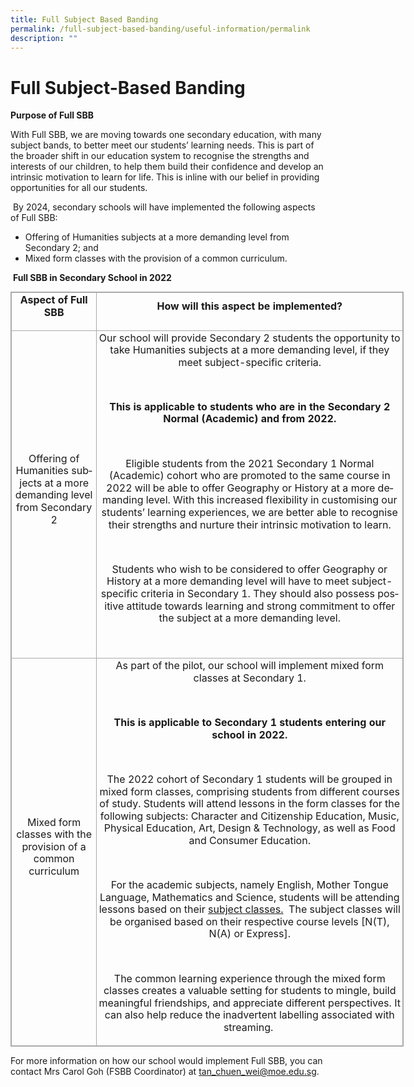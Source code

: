 ```yaml
---
title: Full Subject Based Banding
permalink: /full-subject-based-banding/useful-information/permalink
description: ""
---
```

Full Subject-Based Banding
==========================

**Purpose of Full SBB**  

With Full SBB, we are moving towards one secondary education, with many subject bands, to better meet our students’ learning needs. This is part of the broader shift in our education system to recognise the strengths and interests of our children, to help them build their confidence and develop an intrinsic motivation to learn for life. This is inline with our belief in providing opportunities for all our students.

 By 2024, secondary schools will have implemented the following aspects of Full SBB:

*   Offering of Humanities subjects at a more demanding level from Secondary 2; and
*   Mixed form classes with the provision of a common curriculum.  
      
    

 **Full SBB in Secondary School in 2022**

<table class="ive_eobj_center iveo_table ives_tab_simple3" style="margin: auto; outline: 0px; padding: 0px; border-collapse: collapse; clear: both; border: 1px solid rgb(170, 170, 170); width: 629.198px;"><tbody class="" style="margin: 0px; outline: 0px; padding: 0px;"><tr class="" style="margin: 0px; outline: 0px; padding: 0px;"><td width="133" class="" style="margin: 0px; outline: 0px; padding: 2px; text-align: center; border: 1px solid rgb(170, 170, 170);"><p class="" style="margin: 0px 0px 1em; outline: 0px; padding: 0px; line-height: 19.6px;"><b class="" style="margin: 0px; outline: 0px; padding: 0px;"><span lang="EN-SG" class="" style="margin: 0px; outline: 0px; padding: 0px;">Aspect of Full SBB</span></b></p></td><td width="339" class="" style="margin: 0px; outline: 0px; padding: 2px; text-align: center; border: 1px solid rgb(170, 170, 170); width: 498px;"><p class="" style="margin: 0px 0px 1em; outline: 0px; padding: 0px; line-height: 19.6px;"><b class="" style="margin: 0px; outline: 0px; padding: 0px;"><span lang="EN-SG" class="" style="margin: 0px; outline: 0px; padding: 0px;">How will this aspect be implemented?</span></b></p></td></tr><tr class="" style="margin: 0px; outline: 0px; padding: 0px;"><td width="133" class="" style="margin: 0px; outline: 0px; padding: 2px; text-align: center; border: 1px solid rgb(170, 170, 170);"><p class="" style="margin: 0px 0px 1em; outline: 0px; padding: 0px; line-height: 19.6px;"><span lang="EN-SG" class="" style="margin: 0px; outline: 0px; padding: 0px;">Offering of Humanities subjects at a more demanding level from Secondary 2<b class="" style="margin: 0px; outline: 0px; padding: 0px;"></b></span></p></td><td width="339" class="" style="margin: 0px; outline: 0px; padding: 2px; text-align: center; border: 1px solid rgb(170, 170, 170);"><p class="" style="margin: 0px 0px 1em; outline: 0px; padding: 0px; line-height: 19.6px;"><span lang="EN-SG" class="" style="margin: 0px; outline: 0px; padding: 0px;">Our school will provide Secondary 2 students the opportunity to take Humanities subjects at a more demanding level, if they meet subject-specific criteria.</span></p><p class="" style="margin: 0px 0px 1em; outline: 0px; padding: 0px; line-height: 19.6px;"><span lang="EN-SG" class="" style="margin: 0px; outline: 0px; padding: 0px;">&nbsp;</span></p><p class="" style="margin: 0px 0px 1em; outline: 0px; padding: 0px; line-height: 19.6px;"><b class="" style="margin: 0px; outline: 0px; padding: 0px;"><span lang="EN-SG" class="" style="margin: 0px; outline: 0px; padding: 0px;">This is applicable to students who are in the Secondary 2 Normal (Academic) and from 2022.</span></b></p><p class="" style="margin: 0px 0px 1em; outline: 0px; padding: 0px; line-height: 19.6px;"><i class="" style="margin: 0px; outline: 0px; padding: 0px;"><span lang="EN-SG" class="" style="margin: 0px; outline: 0px; padding: 0px;">&nbsp;</span></i><span lang="EN-SG" class="" style="margin: 0px; outline: 0px; padding: 0px;"></span></p><p class="" style="margin: 0px 0px 1em; outline: 0px; padding: 0px; line-height: 19.6px;"><span lang="EN-SG" class="" style="margin: 0px; outline: 0px; padding: 0px;">Eligible students from the 2021 Secondary 1 Normal (Academic) cohort who are promoted to the same course in 2022 will be able to offer Geography or History at a more demanding level. With this increased flexibility in customising our students’ learning experiences, we are better able to recognise their strengths and nurture their intrinsic motivation to learn.</span></p><p class="" style="margin: 0px 0px 1em; outline: 0px; padding: 0px; line-height: 19.6px;"><span lang="EN-SG" class="" style="margin: 0px; outline: 0px; padding: 0px;">&nbsp;</span></p><p class="" style="margin: 0px 0px 1em; outline: 0px; padding: 0px; line-height: 19.6px;"><span lang="EN-SG" class="" style="margin: 0px; outline: 0px; padding: 0px;">Students who wish to be considered to offer Geography or History at a more demanding level will have to meet subject-specific criteria in Secondary 1.&nbsp;They should also possess positive attitude towards learning and strong commitment to offer the subject at a more demanding level.</span></p><p class="" style="margin: 0px 0px 1em; outline: 0px; padding: 0px; line-height: 19.6px;"><span lang="EN-SG" class="" style="margin: 0px; outline: 0px; padding: 0px;">&nbsp;<b class="" style="margin: 0px; outline: 0px; padding: 0px;"></b></span></p></td></tr><tr class="" style="margin: 0px; outline: 0px; padding: 0px;"><td width="133" class="" style="margin: 0px; outline: 0px; padding: 2px; text-align: center; border: 1px solid rgb(170, 170, 170);"><p class="" style="margin: 0px 0px 1em; outline: 0px; padding: 0px; line-height: 19.6px;"><span lang="EN-SG" class="" style="margin: 0px; outline: 0px; padding: 0px;">Mixed form classes with the provision of a common curriculum<b class="" style="margin: 0px; outline: 0px; padding: 0px;"></b></span></p></td><td width="339" class="" style="margin: 0px; outline: 0px; padding: 2px; text-align: center; border: 1px solid rgb(170, 170, 170);"><p class="" style="margin: 0px 0px 1em; outline: 0px; padding: 0px; line-height: 19.6px;"><span lang="EN-SG" class="" style="margin: 0px; outline: 0px; padding: 0px;">As part of the pilot, our school will implement mixed form classes at Secondary 1.</span></p><p class="" style="margin: 0px 0px 1em; outline: 0px; padding: 0px; line-height: 19.6px;"><span lang="EN-SG" class="" style="margin: 0px; outline: 0px; padding: 0px;">&nbsp;</span></p><p class="" style="margin: 0px 0px 1em; outline: 0px; padding: 0px; line-height: 19.6px;"><b class="" style="margin: 0px; outline: 0px; padding: 0px;"><span lang="EN-SG" class="" style="margin: 0px; outline: 0px; padding: 0px;">This is applicable to Secondary 1 students entering our school in 2022.</span></b><span lang="EN-SG" class="" style="margin: 0px; outline: 0px; padding: 0px;"></span></p><p class="" style="margin: 0px 0px 1em; outline: 0px; padding: 0px; line-height: 19.6px;"><span lang="EN-SG" class="" style="margin: 0px; outline: 0px; padding: 0px;">&nbsp;</span></p><p class="" style="margin: 0px 0px 1em; outline: 0px; padding: 0px; line-height: 19.6px;"><span lang="EN-SG" class="" style="margin: 0px; outline: 0px; padding: 0px;">The 2022 cohort of Secondary 1 students will be grouped in mixed form classes, comprising students from different courses of study.&nbsp;Students will attend lessons in the form classes for the following subjects: Character and Citizenship Education, Music, Physical Education, Art, Design &amp; Technology, as well as Food and Consumer Education.</span></p><p class="" style="margin: 0px 0px 1em; outline: 0px; padding: 0px; line-height: 19.6px;"><span lang="EN-SG" class="" style="margin: 0px; outline: 0px; padding: 0px;">&nbsp;</span></p><p class="" style="margin: 0px 0px 1em; outline: 0px; padding: 0px; line-height: 19.6px;"><span lang="EN-SG" class="" style="margin: 0px; outline: 0px; padding: 0px;">For the academic subjects, namely English, Mother Tongue Language, Mathematics and Science, students will be attending lessons based on their&nbsp;<u class="" style="margin: 0px; outline: 0px; padding: 0px;">subject classes.</u>&nbsp; The subject classes will be organised based on their respective course levels [N(T), N(A) or Express].</span></p><p class="" style="margin: 0px 0px 1em; outline: 0px; padding: 0px; line-height: 19.6px;"><span lang="EN-SG" class="" style="margin: 0px; outline: 0px; padding: 0px;">&nbsp;</span></p><p class="" style="margin: 0px 0px 1em; outline: 0px; padding: 0px; line-height: 19.6px;"><span lang="EN-SG" class="" style="margin: 0px; outline: 0px; padding: 0px;">The common learning experience through the mixed form classes creates a valuable setting for students to mingle, build meaningful friendships, and appreciate different perspectives. It can also help reduce the inadvertent labelling associated with streaming.&nbsp;<b class="" style="margin: 0px; outline: 0px; padding: 0px;"></b></span></p></td></tr></tbody></table>

For more information on how our school would implement Full SBB, you can contact Mrs Carol Goh (FSBB Coordinator) at [tan\_chuen\_wei@moe.edu.sg](mailto:tan_chuen_wei@moe.edu.sg).